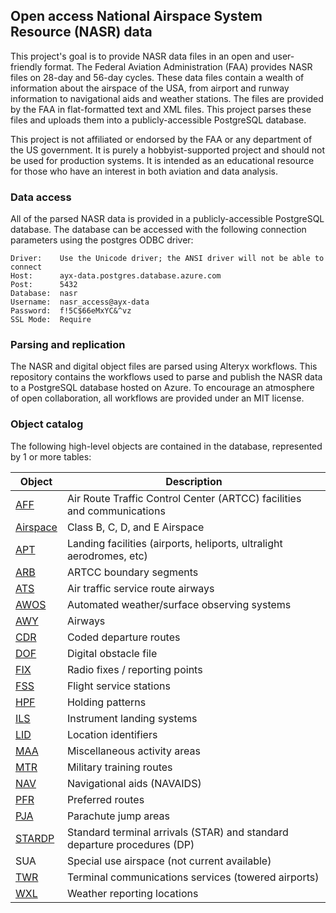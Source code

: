 ## Open access National Airspace System Resource (NASR) data

This project's goal is to provide NASR data files in an open and user-friendly format. The Federal Aviation Administration (FAA) provides NASR files on 28-day and 56-day cycles. These data files contain a wealth of information about the airspace of the USA, from airport and runway information to navigational aids and weather stations. The files are provided by the FAA in flat-formatted text and XML files. This project parses these files and uploads them into a publicly-accessible PostgreSQL database.

This project is not affiliated or endorsed by the FAA or any department of the US government. It is purely a hobbyist-supported project and should not be used for production systems. It is intended as an educational resource for those who have an interest in both aviation and data analysis.

### Data access

All of the parsed NASR data is provided in a publicly-accessible PostgreSQL database. The database can be accessed with the following connection parameters using the postgres ODBC driver:

```
Driver:    Use the Unicode driver; the ANSI driver will not be able to connect
Host:      ayx-data.postgres.database.azure.com
Post:      5432
Database:  nasr
Username:  nasr_access@ayx-data
Password:  f!5C$66eMxYC&^vz
SSL Mode:  Require
```

### Parsing and replication

The NASR and digital object files are parsed using Alteryx workflows. This repository contains the workflows used to parse and publish the NASR data to a PostgreSQL database hosted on Azure. To encourage an atmosphere of open collaboration, all workflows are provided under an MIT license.

### Object catalog

The following high-level objects are contained in the database, represented by 1 or more tables:

|Object                       |Description|
|-----------------------------|-----------|
|[AFF](/doc/AFF.md)           |Air Route Traffic Control Center (ARTCC) facilities and communications|
|[Airspace](/doc/Airspace.md) |Class B, C, D, and E Airspace|
|[APT](/doc/APT.md)           |Landing facilities (airports, heliports, ultralight aerodromes, etc)|
|[ARB](/doc/ARB.md)           |ARTCC boundary segments|
|[ATS](/doc/ATS.md)           |Air traffic service route airways|
|[AWOS](/doc/AWOS.md)         |Automated weather/surface observing systems|
|[AWY](/doc/AWY.md)           |Airways|
|[CDR](/doc/CDR.md)           |Coded departure routes|
|[DOF](/doc/DOF.md)           |Digital obstacle file|
|[FIX](/doc/FIX.md)           |Radio fixes / reporting points|
|[FSS](/doc/FSS.md)           |Flight service stations|
|[HPF](/doc/HPF.md)           |Holding patterns|
|[ILS](/doc/ILS.md)           |Instrument landing systems|
|[LID](/doc/LID.md)           |Location identifiers|
|[MAA](/doc/MAA.md)           |Miscellaneous activity areas|
|[MTR](/doc/MTR.md)           |Military training routes|
|[NAV](/doc/NAV.md)           |Navigational aids (NAVAIDS)|
|[PFR](/doc/PFR.md)           |Preferred routes|
|[PJA](/doc/PJA.md)           |Parachute jump areas|
|[STARDP](/doc/STARDP.md)     |Standard terminal arrivals (STAR) and standard departure procedures (DP)|
|SUA                          |Special use airspace (not current available)|
|[TWR](/doc/TWR.md)           |Terminal communications services (towered airports)|
|[WXL](/doc/WXL.md)           |Weather reporting locations|
